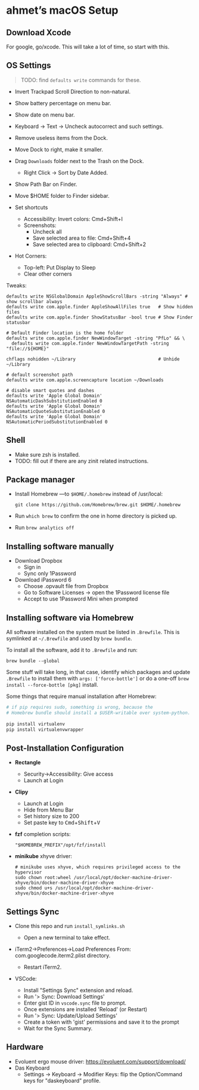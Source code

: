 # ahmet’s macOS Setup

## Download Xcode

For google, go/xcode. This will take a lot of time, so start with this.

## OS Settings

> TODO: find `defaults write` commands for these.

- Invert Trackpad Scroll Direction to non-natural.
- Show battery percentage on menu bar.
- Show date on menu bar.
- Keyboard &rarr; Text &rarr; Uncheck autocorrect and such settings.
- Remove useless items from the Dock.
- Move Dock to right, make it smaller.
- Drag `Downloads` folder next to the Trash on the Dock.
  - Right Click &rarr; Sort by Date Added.
- Show Path Bar on Finder.
- Move $HOME folder to Finder sidebar.

- Set shortcuts
  - Accessibility: Invert colors: Cmd+Shift+I
  - Screenshots:
    - Uncheck all
    - Save selected area to file: Cmd+Shift+4
    - Save selected area to clipboard: Cmd+Shift+2
- Hot Corners:
  - Top-left: Put Display to Sleep
  - Clear other corners

Tweaks:

```
defaults write NSGlobalDomain AppleShowScrollBars -string "Always" # show scrollbar always
defaults write com.apple.finder AppleShowAllFiles true   # Show hidden files
defaults write com.apple.finder ShowStatusBar -bool true # Show Finder statusbar

# Default Finder location is the home folder
defaults write com.apple.finder NewWindowTarget -string "PfLo" && \
  defaults write com.apple.finder NewWindowTargetPath -string "file://${HOME}"

chflags nohidden ~/Library                               # Unhide ~/Library

# default screenshot path
defaults write com.apple.screencapture location ~/Downloads

# disable smart quotes and dashes
defaults write 'Apple Global Domain' NSAutomaticDashSubstitutionEnabled 0
defaults write 'Apple Global Domain' NSAutomaticQuoteSubstitutionEnabled 0
defaults write 'Apple Global Domain' NSAutomaticPeriodSubstitutionEnabled 0
```

## Shell

- Make sure zsh is installed.
- TODO: fill out if there are any zinit related instructions.

## Package manager

- Install Homebrew &mdash;to `$HOME/.homebrew` instead of /usr/local:

      git clone https://github.com/Homebrew/brew.git $HOME/.homebrew

- Run `which brew` to confirm the one in home directory is picked up.
- Run `brew analytics off`

## Installing software manually

- Download Dropbox
  - Sign in 
  - Sync only 1Password
- Download iPassword 6
  - Choose .opvault file from Dropbox
  - Go to Software Licenses &rarr; open the 1Password license file
  - Accept to use 1Password Mini when prompted

## Installing software via Homebrew

All software installed on the system must be listed in `.Brewfile`. This is
symlinked at `~/.Brewfile` and used by `brew bundle`.

To install all the software, add it to `.Brewfile` and run:

    brew bundle --global

Some stuff will take long, in that case, identify which packages and update
`.Brewfile` to install them with `args: ['force-bottle']` or do a one-off
`brew install --force-bottle [pkg]` install.

Some things that require manual installation after Homebrew:

```sh
# if pip requires sudo, something is wrong, because the
# Homebrew bundle should install a $USER-writable over system-python.
    
pip install virtualenv
pip install virtualenvwrapper
```

## Post-Installation Configuration

- **Rectangle**
  - Security->Accessibility: Give access
  - Launch at Login
- **Clipy**
  - Launch at Login
  - Hide from Menu Bar
  - Set history size to 200
  - Set paste key to <kbd>Cmd</kbd>+<kbd>Shift</kbd>+<kbd>V</kbd>
- **fzf** completion scripts:

      "$HOMEBREW_PREFIX"/opt/fzf/install

- **minikube** xhyve driver:

      # minikube uses xhyve, which requires privileged access to the hypervisor
      sudo chown root:wheel /usr/local/opt/docker-machine-driver-xhyve/bin/docker-machine-driver-xhyve
      sudo chmod u+s /usr/local/opt/docker-machine-driver-xhyve/bin/docker-machine-driver-xhyve

## Settings Sync

- Clone this repo and run `install_symlinks.sh`
    - Open a new terminal to take effect.
- iTerm2->Preferences->Load Preferences From: com.googlecode.iterm2.plist directory.
    - Restart iTerm2.

- VSCode:
  - Install "Settings Sync" extension and reload.
  - Run '> Sync: Download Settings'
  - Enter gist ID in `vscode.sync` file to prompt.
  - Once extensions are installed 'Reload' (or Restart)
  - Run '> Sync: Update/Upload Settings'
  - Create a token with 'gist' permissions and save it to the prompt
  - Wait for the Sync Summary.

## Hardware

- Evoluent ergo mouse driver: https://evoluent.com/support/download/
- Das Keyboard
  - Settings &rarr; Keyboard &rarr; Modifier Keys: flip the Option/Command keys for "daskeyboard" profile.

